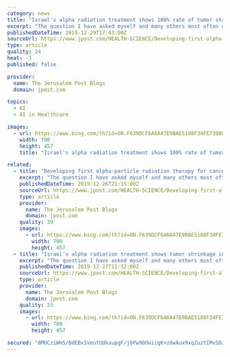 ```yaml
---
category: news
title: "Israel's alpha radiation treatment shows 100% rate of tumor shrinkage"
excerpt: "The question I have asked myself and many others most often over the past decade is, with all this technology, the artificial intelligence, the autonomous cars ... and the medical community has long sought a cancer therapy that is highly potent (can effectively treat aggressive tumors) while sparing healthy tissue. Alpha Tau’s Alpha DaRT ..."
publishedDateTime: 2019-12-29T17:43:00Z
sourceUrl: https://www.jpost.com/HEALTH-SCIENCE/Developing-first-alpha-particle-radiation-therapy-for-cancer-612236
type: article
quality: 24
heat: -1
published: false

provider:
  name: The Jerusalem Post Blogs
  domain: jpost.com

topics:
  - AI
  - AI in Healthcare

images:
  - url: https://www.bing.com/th?id=ON.F639DCF6A6A47E9BAE5188F34FE739BC
    width: 700
    height: 457
    title: "Israel's alpha radiation treatment shows 100% rate of tumor shrinkage"

related:
  - title: "Developing first alpha-particle radiation therapy for cancer"
    excerpt: "The question I have asked myself and many others most often over the past decade is, with all this technology, the artificial intelligence, the autonomous cars ... and the medical community has long sought a cancer therapy that is highly potent (can effectively treat aggressive tumors) while sparing healthy tissue. Alpha Tau’s Alpha DaRT ..."
    publishedDateTime: 2019-12-26T21:15:00Z
    sourceUrl: https://www.jpost.com/HEALTH-SCIENCE/Developing-first-alpha-particle-radiation-therapy-for-cancer-612236
    type: article
    provider:
      name: The Jerusalem Post Blogs
      domain: jpost.com
    quality: 39
    images:
      - url: https://www.bing.com/th?id=ON.F639DCF6A6A47E9BAE5188F34FE739BC
        width: 700
        height: 457
  - title: "Israel's alpha radiation treatment shows tumor shrinkage in 100% of cases"
    excerpt: "The question I have asked myself and many others most often over the past decade is, with all this technology, the artificial intelligence, the autonomous cars ... and the medical community has long sought a cancer therapy that is highly potent (can effectively treat aggressive tumors) while sparing healthy tissue. Alpha Tau’s Alpha DaRT ..."
    publishedDateTime: 2019-12-27T11:32:00Z
    sourceUrl: https://www.jpost.com/HEALTH-SCIENCE/Developing-first-alpha-particle-radiation-therapy-for-cancer-612236
    type: article
    provider:
      name: The Jerusalem Post Blogs
      domain: jpost.com
    quality: 23
    images:
      - url: https://www.bing.com/th?id=ON.F639DCF6A6A47E9BAE5188F34FE739BC
        width: 700
        height: 457

secured: "8MUCziWH5/BdEBxSVeutUUkaupgF/j6Pw9DOwiigK+z6wAux9xqZuztIMvSDzTE3iCr6qTRU230jOYeDFStF1ZZP535t3kSOov/0cC2FMSsZ/N1mX9OF8Xgjd5UTQo2nm1vMH9UYbFFePo3Htu+y5I0cwCVq6LujL5y/Jaf+cYPVrpI7SuuzfbWjVelOz8lSoQEyLrXUDoH4Nrh5dmcz5PI3nxC5lwPoZf+ui5rNa3nBSMVb3qta2gBNxuCEhbA3Lmhq2Kucve9ESkUbQ+p2Og==;iUWpnIZ3r8PsJNff09vOrg=="
---
```


